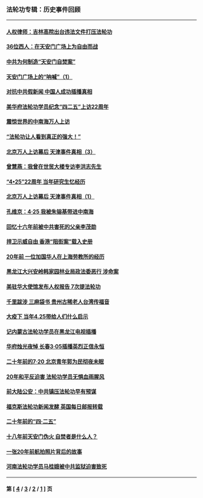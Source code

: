 ### 法轮功专辑：历史事件回顾
---
#### [人权律师：吉林高院出台违法文件打压法轮功](../../pages/nf5793/n13825665.md?12010430) 
#### [36位西人：在天安门广场上为自由而战](../../pages/nf5793/n13390029.md?12010430) 
#### [中共为何制造“天安门自焚案”](../../pages/nf5793/n13183270.md?12010430) 
#### [天安门广场上的“呐喊”（1）](../../pages/nf5793/n13105277.md?12010430) 
#### [对抗中共假新闻 中国人成功插播真相](../../pages/nf5793/n12910618.md?12010430) 
#### [美华府法轮功学员纪念“四二五”上访22周年](../../pages/nf5793/n12904445.md?12010430) 
#### [震惊世界的中南海万人上访](../../pages/nf5793/n12903976.md?12010430) 
#### [“法轮功让人看到真正的强大！”](../../pages/nf5793/n12903195.md?12010430) 
#### [北京万人上访幕后 天津事件真相（3）](../../pages/nf5793/n12902807.md?12010430) 
#### [曾慧燕：我曾在世贸大楼专访李洪志先生](../../pages/nf5793/n12898729.md?12010430) 
#### [“4•25”22周年 当年研究生忆经历](../../pages/nf5793/n12894152.md?12010430) 
#### [北京万人上访幕后 天津事件真相（1）](../../pages/nf5793/n12885174.md?12010430) 
#### [孔维京：4·25 我被朱镕基带进中南海](../../pages/nf5793/n12864987.md?12010430) 
#### [回忆十六年前被中共害死的父亲李茂勋](../../pages/nf5793/n12880270.md?12010430) 
#### [捍卫示威自由 香港“阻街案”载入史册](../../pages/nf5793/n12811245.md?12010430) 
#### [20年前 一位加国华人在上海劳教所的经历](../../pages/nf5793/n12707932.md?12010430) 
#### [黑龙江大兴安岭韩家园林业局政法委恶行 涉命案](../../pages/nf5793/n12622815.md?12010430) 
#### [美驻华大使馆发布人权报告 7次提法轮功](../../pages/nf5793/n12520541.md?12010430) 
#### [千里跋涉 三麻袋书 贵州古稀老人台湾传福音](../../pages/nf5793/n12198750.md?12010430) 
#### [大疫下 当年4.25带给人们什么启示](../../pages/nf5793/n12058565.md?12010430) 
#### [记内蒙古法轮功学员在黑龙江电视插播](../../pages/nf5793/n11699194.md?12010430) 
#### [华府烛光夜悼 长春3·05插播英烈正信永恒](../../pages/nf5793/n11397432.md?12010430) 
#### [二十年前的7·20 北京青年郭为民彻夜未眠](../../pages/nf5793/n11354195.md?12010430) 
#### [20年和平反迫害 法轮功学员无惧血雨腥风](../../pages/nf5793/n11348279.md?12010430) 
#### [前大陆公安：中共镇压法轮功早有预谋](../../pages/nf5793/n11352168.md?12010430) 
#### [福克斯法轮功新闻发酵  英国每日邮报转载](../../pages/nf5793/n11285952.md?12010430) 
#### [二十年前的“四·二五”](../../pages/nf5793/n11207639.md?12010430) 
#### [十八年前天安门伪火 自焚者是什么人？](../../pages/nf5793/n10996556.md?12010430) 
#### [一张20年前航拍照片背后的故事](../../pages/nf5793/n10693797.md?12010430) 
#### [河南法轮功学员马桂娥被中共监狱迫害致死](../../pages/nf5793/n10684974.md?12010430) 

---
#### 第 [ [4](./4.md?12010430) / [3](./3.md?12010430) / [2](./2.md?12010430) / [1](./1.md?12010430) ] 页
